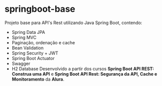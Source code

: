 # springboot-base

Projeto base para API's Rest utilizando Java Spring Boot, contendo:
- Spring Data JPA
- Spring MVC
- Paginação, ordenação e cache
- Bean Validation
- Spring Security + JWT
- Spring Boot Actuator
- Swagger
- H2 Database
Desenvolvido a partir dos cursos **Spring Boot API REST: Construa uma API** e **Spring Boot API Rest: Segurança da API, Cache e Monitoramento** da **Alura**.
